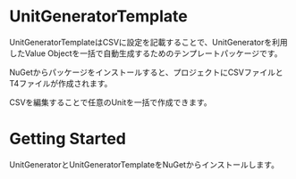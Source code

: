 # UnitGeneratorTemplate

UnitGeneratorTemplateはCSVに設定を記載することで、UnitGeneratorを利用したValue Objectを一括で自動生成するためのテンプレートパッケージです。

NuGetからパッケージをインストールすると、プロジェクトにCSVファイルとT4ファイルが作成されます。

CSVを編集することで任意のUnitを一括で作成できます。

# Getting Started

UnitGeneratorとUnitGeneratorTemplateをNuGetからインストールします。

```powershell
```

